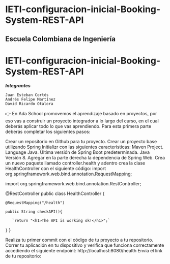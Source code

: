 # IETI-configuracion-inicial-Booking-System-REST-API

## Escuela Colombiana de Ingeniería

# IETI-configuracion-inicial-Booking-System-REST-API

***Integrantes***

```
Juan Esteban Cortés
Andrés Felipe Martínez
David Ricardo Otalora 

```

👉 En Ada School promovemos el aprendizaje basado en proyectos, por eso vas a construir un proyecto integrador a lo largo del curso, en el cual deberás aplicar todo lo que vas aprendiendo.
Para esta primera parte deberás completar los siguientes pasos:

Crear un repositorio en Github para tu proyecto.
Crear un proyecto base utilizando Spring Initializr con las siguientes características:
Maven Project.
Language Java.
Última versión de Spring Boot predeterminada.
Java Versión 8.
Agregar en la parte derecha la dependencia de Spring Web.
Crea un nuevo paquete llamado controller.health y adentro crea la clase HealthController con el siguiente código:
import org.springframework.web.bind.annotation.RequestMapping;

import org.springframework.web.bind.annotation.RestController;

@RestController public class HealthController {

   `@RequestMapping("/health")`

   `public String checkAPI(){`

       `return "<h1>The API is working ok!</h1>";`

   `}`
}

Realiza tu primer commit con el código de tu proyecto a tu repositorio.
Correr tu aplicación en tu dispositivo y verifica que funciona correctamente accediendo el siguiente endpoint:
http://localhost:8080/health
Envía el link de tu repositorio:
